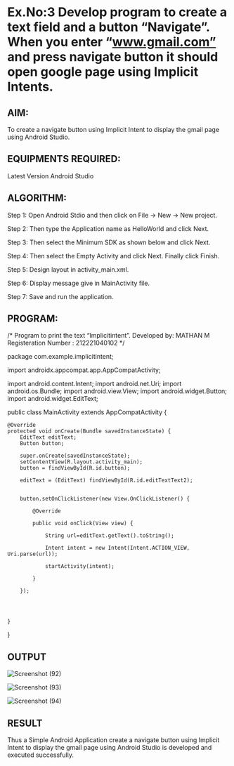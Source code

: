 # Ex.No:3 Develop program to create a text field and a button “Navigate”. When you enter “www.gmail.com” and press navigate button it should open google page using Implicit Intents.

## AIM:

To create a navigate button using Implicit Intent to display the gmail page using Android Studio.

## EQUIPMENTS REQUIRED:

Latest Version Android Studio

## ALGORITHM:

Step 1: Open Android Stdio and then click on File -> New -> New project.

Step 2: Then type the Application name as HelloWorld and click Next.

Step 3: Then select the Minimum SDK as shown below and click Next.

Step 4: Then select the Empty Activity and click Next. Finally click Finish.

Step 5: Design layout in activity_main.xml.

Step 6: Display message give in MainActivity file.

Step 7: Save and run the application.

## PROGRAM:

/*
Program to print the text “Implicitintent”.
Developed by: MATHAN M 
Registeration Number : 212221040102
*/


package com.example.implicitintent;

import androidx.appcompat.app.AppCompatActivity;

import android.content.Intent;
import android.net.Uri;
import android.os.Bundle;
import android.view.View;
import android.widget.Button;
import android.widget.EditText;

public class MainActivity extends AppCompatActivity {

    @Override
    protected void onCreate(Bundle savedInstanceState) {
        EditText editText;
        Button button;

        super.onCreate(savedInstanceState);
        setContentView(R.layout.activity_main);
        button = findViewById(R.id.button);

        editText = (EditText) findViewById(R.id.editTextText2);


        button.setOnClickListener(new View.OnClickListener() {

            @Override

            public void onClick(View view) {

                String url=editText.getText().toString();

                Intent intent = new Intent(Intent.ACTION_VIEW, Uri.parse(url));

                startActivity(intent);

            }

        });




    }
}

## OUTPUT

![Screenshot (92)](https://github.com/KayyuruTharani/ImplicitIntent-MAD/assets/142209319/49e24697-42c9-4020-bcd5-55c1c1f18879)

![Screenshot (93)](https://github.com/KayyuruTharani/ImplicitIntent-MAD/assets/142209319/42f48751-384b-46c1-a0aa-da0b3200c23d)

![Screenshot (94)](https://github.com/KayyuruTharani/ImplicitIntent-MAD/assets/142209319/9ce01b24-97c8-4cad-958f-5788d99477bf)

## RESULT
Thus a Simple Android Application create a navigate button using Implicit Intent to display the gmail page using Android Studio is developed and executed successfully.
